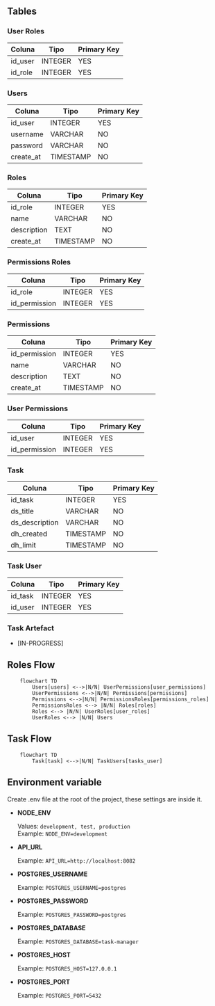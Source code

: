 ## Tables

### User Roles

| Coluna  | Tipo    | Primary Key |
| ------- | ------- | ----------- |
| id_user | INTEGER | YES         |
| id_role | INTEGER | YES         |

### Users

| Coluna    | Tipo      | Primary Key |
| --------- | --------- | ----------- |
| id_user   | INTEGER   | YES         |
| username  | VARCHAR   | NO          |
| password  | VARCHAR   | NO          |
| create_at | TIMESTAMP | NO          |

### Roles

| Coluna      | Tipo      | Primary Key |
| ----------- | --------- | ----------- |
| id_role     | INTEGER   | YES         |
| name        | VARCHAR   | NO          |
| description | TEXT      | NO          |
| create_at   | TIMESTAMP | NO          |

### Permissions Roles

| Coluna        | Tipo    | Primary Key |
| ------------- | ------- | ----------- |
| id_role       | INTEGER | YES         |
| id_permission | INTEGER | YES         |

### Permissions

| Coluna        | Tipo      | Primary Key |
| ------------- | --------- | ----------- |
| id_permission | INTEGER   | YES         |
| name          | VARCHAR   | NO          |
| description   | TEXT      | NO          |
| create_at     | TIMESTAMP | NO          |

### User Permissions

| Coluna        | Tipo    | Primary Key |
| ------------- | ------- | ----------- |
| id_user       | INTEGER | YES         |
| id_permission | INTEGER | YES         |

### Task

| Coluna         | Tipo      | Primary Key |
| -------------- | --------- | ----------- |
| id_task        | INTEGER   | YES         |
| ds_title       | VARCHAR   | NO          |
| ds_description | VARCHAR   | NO          |
| dh_created     | TIMESTAMP | NO          |
| dh_limit       | TIMESTAMP | NO          |

### Task User

| Coluna  | Tipo    | Primary Key |
| ------- | ------- | ----------- |
| id_task | INTEGER | YES         |
| id_user | INTEGER | YES         |

### Task Artefact

- [IN-PROGRESS]

## Roles Flow

```mermaid
    flowchart TD
        Users[users] <-->|N/N| UserPermissions[user_permissions]
        UserPermissions <-->|N/N| Permissions[permissions]
        Permissions <-->|N/N| PermissionsRoles[permissions_roles]
        PermissionsRoles <--> |N/N| Roles[roles]
        Roles <--> |N/N| UserRoles[user_roles]
        UserRoles <--> |N/N| Users
```

## Task Flow

```mermaid
    flowchart TD
        Task[task] <-->|N/N| TaskUsers[tasks_user]
```

## Environment variable

Create .env file at the root of the project, these settings are inside it.

- <b>NODE_ENV</b>

  Values: `development, test, production` <br>
  Example: `NODE_ENV=development`

- <b>API_URL</b>

  Example: `API_URL=http://localhost:8082`

- <b>POSTGRES_USERNAME</b>

  Example: `POSTGRES_USERNAME=postgres`

- <b>POSTGRES_PASSWORD</b>

  Example: `POSTGRES_PASSWORD=postgres`

- <b>POSTGRES_DATABASE</b>

  Example: `POSTGRES_DATABASE=task-manager`

- <b>POSTGRES_HOST</b>

  Example: `POSTGRES_HOST=127.0.0.1` <br>

- <b>POSTGRES_PORT</b>

  Example: `POSTGRES_PORT=5432` <br>
